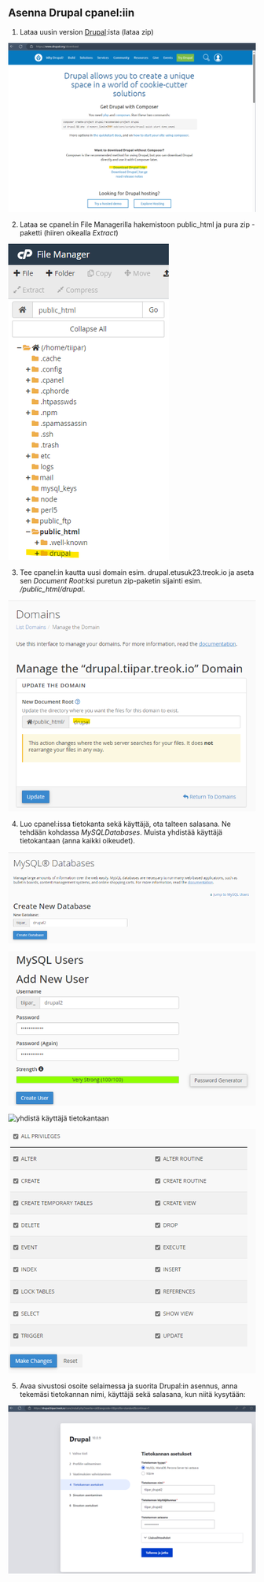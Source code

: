 ## Asenna Drupal cpanel:iin

1. Lataa uusin version [Drupal](https://www.drupal.org/download):ista (lataa zip)

![download drupal](./img/download_drupal.png)

2. Lataa se cpanel:in File Managerilla hakemistoon public_html ja pura zip - paketti (hiiren oikealla *Extract*)

![asenna drupal](./img/asenna_drupal.png)

3. Tee cpanel:in kautta uusi domain esim. drupal.etusuk23.treok.io ja aseta sen *Document Root*:ksi puretun zip-paketin sijainti esim. */public_html/drupal*.

![tee domain](./img/domain.png)

4. Luo cpanel:issa tietokanta sekä käyttäjä, ota talteen salasana. Ne tehdään kohdassa *MySQLDatabases*. Muista yhdistää käyttäjä tietokantaan (anna kaikki oikeudet).

![tee tietokanta](./img/uusi_tietokanta.png)

![tee käyttäjä](./img/uusi_käyttäjä.png)

![yhdistä käyttäjä tietokantaan](./img/yhdistä_db_user.png)

![anna oikeudet](./img/anna_oikeudet.png)

5. Avaa sivustosi osoite selaimessa ja suorita Drupal:in asennus, anna tekemäsi tietokannan nimi, käyttäjä sekä salasana, kun niitä kysytään:

![tietokannan konffaus](./img/tietokanta_drupal.png)

